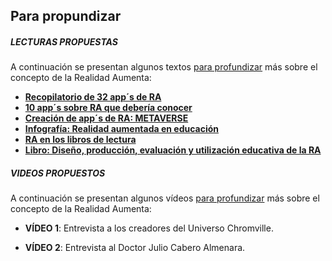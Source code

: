 ## Para propundizar

##### **LECTURAS PROPUESTAS**

A continuación se presentan algunos textos [para profundizar](https://moodle.catedu.es/mod/page/view.php?id=974 "Para profundizar") más sobre el concepto de la Realidad Aumenta:

*   **[Recopilatorio de 32 app´s de RA](http://www.teachthought.com/the-future-of-learning/technology/32-augmented-reality-apps-for-the-classroom-from-edshelf/)**
*   [**10 app´s sobre RA que debería conocer**](http://knowstartup.com/2017/08/top-10-free-augmented-reality-apps/)
*   **[Creación de app´s de RA: METAVERSE](https://gometa.io/)**
*   **[Infografía: Realidad aumentada en educación](http://www.teacherswithapps.com/augmented-reality-education-study/)** 
*   **[RA en los libros de lectura](https://www.edsurge.com/news/2017-07-05-an-augmented-reality-library-comes-to-life-for-aspiring-teachers-at-ut-san-antonio)**
*   **[Libro: Diseño, producción, evaluación y utilización educativa de la RA](http://grupotecnologiaeducativa.es/images/LIBROS/ra17.pdf)**

##### **VIDEOS PROPUESTOS**

A continuación se presentan algunos vídeos [para profundizar](https://moodle.catedu.es/mod/page/view.php?id=974 "Para profundizar") más sobre el concepto de la Realidad Aumenta:  

*   **VÍDEO 1**: Entrevista a los creadores del Universo Chromville.

  

  

*   **VÍDEO 2**: Entrevista al Doctor Julio Cabero Almenara.

  

